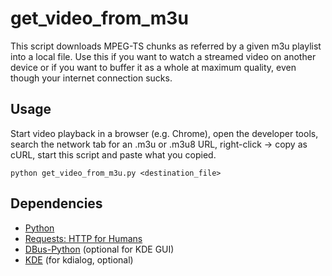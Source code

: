 get\_video\_from\_m3u
=====================

This script downloads MPEG-TS chunks as referred by a given m3u playlist
into a local file. Use this if you want to watch a streamed video on
another device or if you want to buffer it as a whole at maximum quality,
even though your internet connection sucks.

Usage
-----

Start video playback in a browser (e.g. Chrome), open the developer tools,
search the network tab for an .m3u or .m3u8 URL, right-click -> copy as cURL,
start this script and paste what you copied.

`python get_video_from_m3u.py <destination_file>`

Dependencies
------------

 * [Python](https://www.python.org/)
 * [Requests: HTTP for Humans](http://docs.python-requests.org/en/latest/)
 * [DBus-Python](https://pypi.python.org/pypi/dbus-python/) (optional for KDE GUI)
 * [KDE](https://www.kde.org/) (for kdialog, optional)
